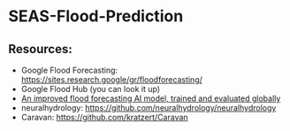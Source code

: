 # SEAS-Flood-Prediction

## Resources:

* Google Flood Forecasting: https://sites.research.google/gr/floodforecasting/
* Google Flood Hub (you can look it up)
* [An improved flood forecasting AI model, trained and evaluated globally](https://research.google/blog/a-flood-forecasting-ai-model-trained-and-evaluated-globally/?_gl=1*1mc3nrw*_ga*MTMwNTMwMDIzOS4xNzQ1MzI1NDY2*_ga_163LFDWS1G*MTc0NTMyNTQ2NS4xLjEuMTc0NTMyNTU4Mi4wLjAuMA..)
* neuralhydrology: https://github.com/neuralhydrology/neuralhydrology
* Caravan: https://github.com/kratzert/Caravan
